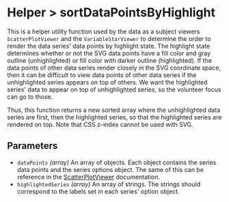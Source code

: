 # Helper > sortDataPointsByHighlight

This is a helper utility function used by the data as a subject viewers `ScatterPlotViewer` and the `VariableStarViewer` to  determine the order to render the data series' data points by highlight state. The highlight state determines whether or not the SVG data points have a fill color and gray outline (unhighlighted) or fill color with darker outline (highlighted). If the data points of other data series render closely in the SVG coordinate space, then it can be difficult to view data points of other data series if the unhighlighted series appears on top of others. We want the highlighted series' data to appear on top of unhighlighted series, so the volunteer focus can go to those.

Thus, this function returns a new sorted array where the unhighlighted data series are first, then the highlighted series, so that the highlighted series are rendered on top. Note that CSS z-index cannot be used with SVG.  

## Parameters

- `dataPoints` _(array)_ An array of objects. Each object contains the series data points and the series options object. The same of this can be reference in the [ScatterPlotViewer](../../../../components/ScatterPlotViewer/README.md) documentation.
- `highlightedSeries` _(array)_ An array of strings. The strings should correspond to the labels set in each series' option object. 